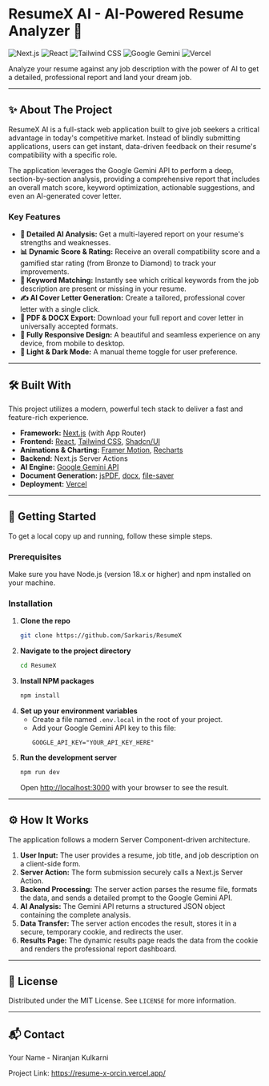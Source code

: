 #  ResumeX AI - AI-Powered Resume Analyzer 🚀

![Next.js](https://img.shields.io/badge/Next.js-000000?style=for-the-badge&logo=nextdotjs&logoColor=white) ![React](https://img.shields.io/badge/React-20232A?style=for-the-badge&logo=react&logoColor=61DAFB) ![Tailwind CSS](https://img.shields.io/badge/Tailwind_CSS-38B2AC?style=for-the-badge&logo=tailwind-css&logoColor=white) ![Google Gemini](https://img.shields.io/badge/Google_Gemini-8E77D8?style=for-the-badge&logo=google-gemini&logoColor=white) ![Vercel](https://img.shields.io/badge/Vercel-000000?style=for-the-badge&logo=vercel&logoColor=white)

Analyze your resume against any job description with the power of AI to get a detailed, professional report and land your dream job.



---

## ✨ About The Project

ResumeX AI is a full-stack web application built to give job seekers a critical advantage in today's competitive market. Instead of blindly submitting applications, users can get instant, data-driven feedback on their resume's compatibility with a specific role.

The application leverages the Google Gemini API to perform a deep, section-by-section analysis, providing a comprehensive report that includes an overall match score, keyword optimization, actionable suggestions, and even an AI-generated cover letter.

### Key Features

* **🤖 Detailed AI Analysis:** Get a multi-layered report on your resume's strengths and weaknesses.
* **📊 Dynamic Score & Rating:** Receive an overall compatibility score and a gamified star rating (from Bronze to Diamond) to track your improvements.
* **🔑 Keyword Matching:** Instantly see which critical keywords from the job description are present or missing in your resume.
* **✍️ AI Cover Letter Generation:** Create a tailored, professional cover letter with a single click.
* **📄 PDF & DOCX Export:** Download your full report and cover letter in universally accepted formats.
* **📱 Fully Responsive Design:** A beautiful and seamless experience on any device, from mobile to desktop.
* **🎨 Light & Dark Mode:** A manual theme toggle for user preference.

---

## 🛠️ Built With

This project utilizes a modern, powerful tech stack to deliver a fast and feature-rich experience.

* **Framework:** [Next.js](https://nextjs.org/) (with App Router)
* **Frontend:** [React](https://reactjs.org/), [Tailwind CSS](https://tailwindcss.com/), [Shadcn/UI](https://ui.shadcn.com/)
* **Animations & Charting:** [Framer Motion](https://www.framer.com/motion/), [Recharts](https://recharts.org/)
* **Backend:** Next.js Server Actions
* **AI Engine:** [Google Gemini API](https://ai.google.dev/)
* **Document Generation:** [jsPDF](https://github.com/parallax/jsPDF), [docx](https://docx.js.org/), [file-saver](https://github.com/eligrey/FileSaver.js/)
* **Deployment:** [Vercel](https://vercel.com/)

---

## 🚀 Getting Started

To get a local copy up and running, follow these simple steps.

### Prerequisites

Make sure you have Node.js (version 18.x or higher) and npm installed on your machine.

### Installation

1.  **Clone the repo**
    ```sh
    git clone https://github.com/Sarkaris/ResumeX
    ```
2.  **Navigate to the project directory**
    ```sh
    cd ResumeX
    ```
3.  **Install NPM packages**
    ```sh
    npm install
    ```
4.  **Set up your environment variables**
    * Create a file named `.env.local` in the root of your project.
    * Add your Google Gemini API key to this file:
        ```env
        GOOGLE_API_KEY="YOUR_API_KEY_HERE"
        ```
5.  **Run the development server**
    ```sh
    npm run dev
    ```
    Open [http://localhost:3000](http://localhost:3000) with your browser to see the result.

---

## ⚙️ How It Works

The application follows a modern Server Component-driven architecture.

1.  **User Input:** The user provides a resume, job title, and job description on a client-side form.
2.  **Server Action:** The form submission securely calls a Next.js Server Action.
3.  **Backend Processing:** The server action parses the resume file, formats the data, and sends a detailed prompt to the Google Gemini API.
4.  **AI Analysis:** The Gemini API returns a structured JSON object containing the complete analysis.
5.  **Data Transfer:** The server action encodes the result, stores it in a secure, temporary cookie, and redirects the user.
6.  **Results Page:** The dynamic results page reads the data from the cookie and renders the professional report dashboard.

---

## 📜 License

Distributed under the MIT License. See `LICENSE` for more information.

---

## 📬 Contact

Your Name - Niranjan Kulkarni

Project Link: https://resume-x-orcin.vercel.app/
